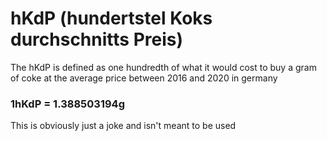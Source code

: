 # hKdP (hundertstel Koks durchschnitts Preis)

The hKdP is defined as one hundredth of what it would cost to buy a gram of coke at the average price between 2016 and 2020 in germany

### 1hKdP = 1.388503194g

This is obviously just a joke and isn't meant to be used
